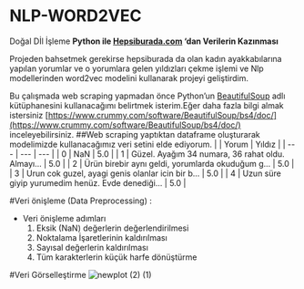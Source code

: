 # NLP-WORD2VEC
 Doğal Dİl İşleme
**Python ile [Hepsiburada.com](http://Hepsiburada.com) ‘dan Verilerin Kazınması**

Projeden bahsetmek gerekirse hepsiburada da olan kadın ayakkabılarına yapılan yorumlar ve o yorumlara gelen yıldızları çekme işlemi ve Nlp modellerinden 
word2vec modelini kullanarak projeyi geliştirdim.

Bu çalışmada  web scraping yapmadan önce Python’un  [BeautifulSoup](https://pypi.org/project/beautifulsoup4/) adlı kütüphanesini kullanacağımı belirtmek isterim.Eğer daha fazla bilgi almak istersiniz [https://www.crummy.com/software/BeautifulSoup/bs4/doc/](https://www.crummy.com/software/BeautifulSoup/bs4/doc/) inceleyebilirsiniz.
##Web scraping yaptıktan dataframe oluşturarak modelimizde kullanacağımız veri setini elde ediyorum.
|  | Yorum | Yıldız |
| --- | --- | --- |
| 0 | NaN | 5.0 |
| 1 | Güzel. Ayağım 34 numara, 36 rahat oldu. Almayı... | 5.0 |
| 2 | Ürün birebir aynı geldi, yorumlarda okuduğum g... | 5.0 |
| 3 | Urun cok guzel, ayagi genis olanlar icin bir b... | 5.0 |
| 4 | Uzun süre giyip yurumedim henüz. Evde denediği... | 5.0 |

#Veri önişleme (Data Preprocessing) :
- Veri önişleme adımları
    1. Eksik (NaN) değerlerin değerlendirilmesi 
    2. Noktalama İşaretlerinin kaldırılması
    3. Sayısal değerlerin kaldırılması
    4. Tüm karakterlerin küçük harfe dönüştürme


#Veri Görselleştirme
![newplot (2) (1)](https://user-images.githubusercontent.com/100937634/200258042-5b11a879-066f-47d8-9f26-156cbbfffbe0.png)

